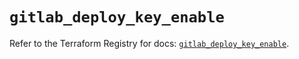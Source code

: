 # `gitlab_deploy_key_enable`

Refer to the Terraform Registry for docs: [`gitlab_deploy_key_enable`](https://registry.terraform.io/providers/gitlabhq/gitlab/16.10.0/docs/resources/deploy_key_enable).
